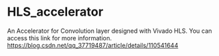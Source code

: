 # HLS_accelerator
An Accelerator for Convolution layer designed with Vivado HLS.
You can access this link for more information.
https://blog.csdn.net/qq_37719487/article/details/110541644

